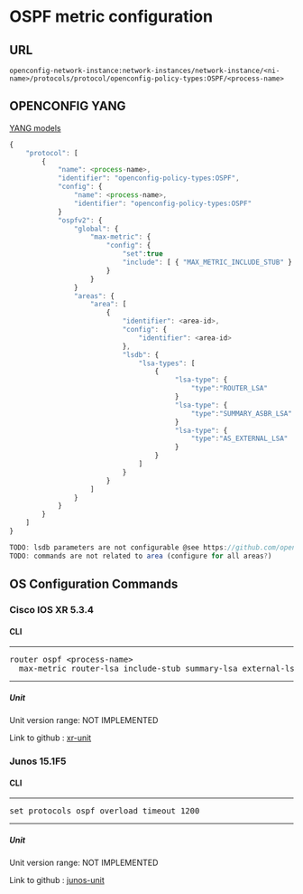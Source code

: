 # OSPF metric configuration

## URL

```
openconfig-network-instance:network-instances/network-instance/<ni-name>/protocols/protocol/openconfig-policy-types:OSPF/<process-name>
```

## OPENCONFIG YANG

[YANG models](https://github.com/FRINXio/openconfig/tree/master/ospf/src/main/yang)

```javascript
{
    "protocol": [
        {
            "name": <process-name>,
            "identifier": "openconfig-policy-types:OSPF",
            "config": {
                "name": <process-name>,
                "identifier": "openconfig-policy-types:OSPF"
            }
            "ospfv2": {
                "global": {
                    "max-metric": {
                        "config": {
                            "set":true
                            "include": [ { "MAX_METRIC_INCLUDE_STUB" } ]
                        }
                    }
                }
                "areas": {
                    "area": [
                        {
                            "identifier": <area-id>,
                            "config": {
                                "identifier": <area-id>
                            },
                            "lsdb": {
                                "lsa-types": [
                                    {
                                         "lsa-type": {
                                             "type":"ROUTER_LSA"
                                         }
                                         "lsa-type": {
                                             "type":"SUMMARY_ASBR_LSA"
                                         }
                                         "lsa-type": {
                                             "type":"AS_EXTERNAL_LSA"
                                         }
                                    }
                                ]
                            }
                        }
                    ]
                }
            }
        }
    ]
}

TODO: lsdb parameters are not configurable @see https://github.com/openconfig/public/blob/master/release/models/ospf/openconfig-ospfv2-lsdb.yang
TODO: commands are not related to area (configure for all areas?)
```

## OS Configuration Commands

### Cisco IOS XR 5.3.4

#### CLI

---
<pre>
router ospf &lt;process-name&gt;
  max-metric router-lsa include-stub summary-lsa external-lsa
</pre>
---

##### Unit

Unit version range: NOT IMPLEMENTED

Link to github : [xr-unit]()

### Junos 15.1F5

#### CLI

---
<pre>
set protocols ospf overload timeout 1200
</pre>
---

##### Unit

Unit version range: NOT IMPLEMENTED

Link to github : [junos-unit]()
